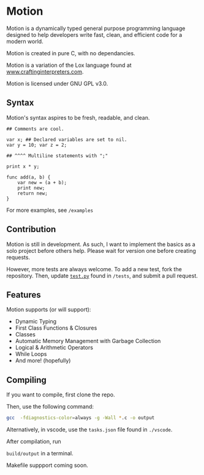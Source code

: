 # Motion

Motion is a dynamically typed general purpose programming language designed to help developers write fast, clean, and efficient code for a modern world.

Motion is created in pure C, with no dependancies.

Motion is a variation of the Lox language found at www.craftinginterpreters.com.

Motion is licensed under GNU GPL v3.0.

## Syntax

Motion's syntax aspires to be fresh, readable, and clean.

```
## Comments are cool.

var x; ## Declared variables are set to nil.
var y = 10; var z = 2;

## ^^^^ Multiline statements with ";"

print x * y;

func add(a, b) {
	var new = (a + b);
	print new;
	return new;
}

```

For more examples, see ```/examples```

## Contribution

Motion is still in development. As such, I want to implement the basics as a solo project before others help. Please wait for version one before creating requests.

However, more tests are always welcome. 
To add a new test, fork the repository. Then, update  [```test.py```](tests/test.py) found in ```/tests```, and submit a pull request.

## Features

Motion supports (or will support):

* Dynamic Typing
* First Class Functions & Closures
* Classes
* Automatic Memory Management with Garbage Collection
* Logical & Arithmetic Operators
* While Loops
* And more! (hopefully)

## Compiling

If you want to compile, first clone the repo.

Then, use the following command:

```bash
gcc  -fdiagnostics-color=always -g -Wall *.c -o output
```

Alternatively, in vscode, use the ```tasks.json``` file found in ```./vscode```.

After compilation, run

`
build/output
`
in a terminal.

Makefile suppport coming soon.
